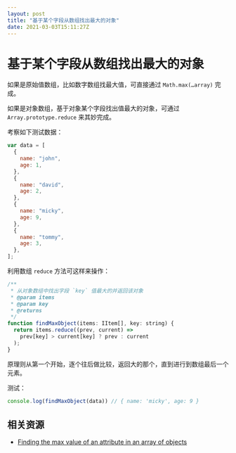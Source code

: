 ```yaml
---
layout: post
title: "基于某个字段从数组找出最大的对象"
date: 2021-03-03T15:11:27Z
---
```

# 基于某个字段从数组找出最大的对象

如果是原始值数组，比如数字数组找最大值，可直接通过 `Math.max(…array)` 完成。

如果是对象数组，基于对象某个字段找出值最大的对象，可通过 `Array.prototype.reduce` 来其妙完成。

考察如下测试数据：

```js
var data = [
  {
    name: "john",
    age: 1,
  },
  {
    name: "david",
    age: 2,
  },
  {
    name: "micky",
    age: 9,
  },
  {
    name: "tommy",
    age: 3,
  },
];
```

利用数组 `reduce` 方法可这样来操作：

```js
/**
 * 从对象数组中找出字段 `key` 值最大的并返回该对象
 * @param items
 * @param key
 * @returns
 */
function findMaxObject(items: IItem[], key: string) {
  return items.reduce((prev, current) =>
    prev[key] > current[key] ? prev : current
  );
}
```

原理则从第一个开始，逐个往后做比较，返回大的那个，直到进行到数组最后一个元素。

测试：

```js
console.log(findMaxObject(data)) // { name: 'micky', age: 9 }
```

## 相关资源

- [Finding the max value of an attribute in an array of objects](https://stackoverflow.com/a/34087850/1553656)


